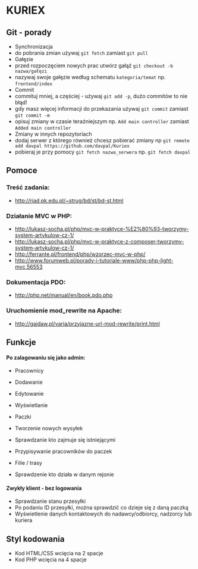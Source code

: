 ﻿# KURIEX

## Git - porady
* Synchronizacja
 * do pobrania zmian używaj `git fetch` zamiast `git pull`
* Gałęzie
 * przed rozpoczęciem nowych prac utwórz gałąź `git checkout -b nazwa/gałęzi`
 * nazywaj swoje gałęzie według schematu `kategoria/temat` np. `frontend/index`
* Commit
 * commituj mniej, a częściej - używaj `git add -p`, dużo commitów to nie błąd!
 * gdy masz więcej informacji do przekazania używaj `git commit` zamiast `git commit -m`
 * opisuj zmiany w czasie teraźniejszym np. `Add main controller` zamiast `Added main controller`
* Zmiany w innych repozytoriach
 * dodaj serwer z którego również chcesz pobierać zmiany np `git remote add davpal https://github.com/davpal/Kuriex`
 * pobieraj je przy pomocy `git fetch nazwa_serwera` np. `git fetch davpal`

## Pomoce
### Treść zadania:
* http://riad.pk.edu.pl/~strug/bd/st/bd-st.html

### Działanie MVC w PHP:
* http://lukasz-socha.pl/php/mvc-w-praktyce-%E2%80%93-tworzymy-system-artykulow-cz-1/
* http://lukasz-socha.pl/php/mvc-w-praktyce-z-composer-tworzymy-system-artykulow-cz-1/
* http://ferrante.pl/frontend/php/wzorzec-mvc-w-php/
* http://www.forumweb.pl/porady-i-tutoriale-www/php-php-light-mvc,56553

### Dokumentacja PDO:
* http://php.net/manual/en/book.pdo.php

### Uruchomienie mod_rewrite na Apache:
* http://gajdaw.pl/varia/przyjazne-url-mod-rewrite/print.html

## Funkcje

#### Po zalagowaniu się jako admin:
* Pracownicy
 * Dodawanie
 * Edytowanie 
 * Wyświetlanie

* Paczki
 * Tworzenie nowych wysyłek
 * Sprawdzanie kto zajmuje się istniejącymi
 * Przypisywanie pracowników do paczek

* Filie / trasy
 * Sprawdzenie kto działa w danym rejonie

#### Zwykły klient - bez logowania

* Sprawdzanie stanu przesyłki
* Po podaniu ID przesyłki, można sprawdzić co dzieje się z daną paczką
* Wyświetlenie danych kontaktowych do nadawcy/odbiorcy, nadzorcy lub kuriera

## Styl kodowania
* Kod HTML/CSS wcięcia na 2 spacje
* Kod PHP wcięcia na 4 spacje